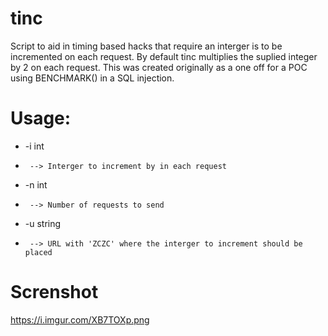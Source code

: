 # tinc
Script to aid in timing based hacks that require an interger is to be incremented on each request. By default tinc multiplies the suplied integer by 2 on each request. This was created originally as a one off for a POC using BENCHMARK() in a SQL injection.

# Usage:
 * -i int
 *   	--> Interger to increment by in each request 
    	
 * -n int
 *   	--> Number of requests to send 
    	
 * -u string
 *   	--> URL with 'ZCZC' where the interger to increment should be placed 
 
 # Screnshot
 https://i.imgur.com/XB7TOXp.png
